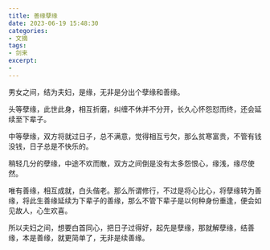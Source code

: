 ```yaml
---
title: 善缘孽缘
date: 2023-06-19 15:48:30
categories: 
- 文摘
tags:
- 剑来
excerpt:
-  
---
```


男女之间，结为夫妇，是缘，无非是分出个孽缘和善缘。

头等孽缘，此世此身，相互折磨，纠缠不休并不分开，长久心怀怨怼而终，还会延续至下辈子。

中等孽缘，双方将就过日子，总不满意，觉得相互亏欠，那么贫寒富贵，不管有钱没钱，日子总是不快乐的。

稍轻几分的孽缘，中途不欢而散，双方之间倒是没有太多怨恨心，缘浅，缘尽使然。

唯有善缘，相互成就，白头偕老。那么所谓修行，不过是将心比心，将孽缘转为善缘，将此生善缘延续为下辈子的善缘，那么不管下辈子是以何种身份重逢，便会如见故人，心生欢喜。


所以夫妇之间，想要白首同心，把日子过得好，起先是孽缘，那就解孽缘，结善缘，本是善缘，就更简单了，无非是续善缘。